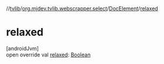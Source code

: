 //[tvlib](../../../index.md)/[org.mjdev.tvlib.webscrapper.select](../index.md)/[DocElement](index.md)/[relaxed](relaxed.md)

# relaxed

[androidJvm]\
open override val [relaxed](relaxed.md): [Boolean](https://kotlinlang.org/api/latest/jvm/stdlib/kotlin/-boolean/index.html)
